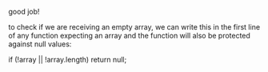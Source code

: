good job!

to check if we are receiving an empty array, we can write this in the first line of any function expecting an array and the function will also be protected against null values:

if (!array || !array.length) return null;
